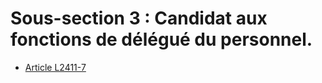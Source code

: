 # Sous-section 3 : Candidat aux fonctions de délégué du personnel.

* [Article L2411-7](./LEGIARTI000006902300.md)
